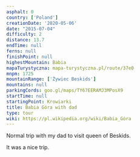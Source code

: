 ```yaml
---
asphalt: 0
country: ['Poland']
creationDate: '2020-05-06'
date: "2015-07-04"
difficulty: 2
distance: 13.7
endTime: null
ferns: null
finishPoint: null
highestMountain: Babia
mapaTurystyczna: mapa-turystyczna.pl/route/37e0
mnpm: 1725
mountainRange: ['Żywiec Beskids']
mountains: null
parkingCords: goo.gl/maps/TY67EERAMJ3MPosX9
startTime: null
startingPoint: Krowiarki
title: Babia Góra with dad
type: tour
wiki: https://pl.wikipedia.org/wiki/Babia_Góra
---
```


Normal trip with my dad to visit queen of Beskids.

It was a nice trip.

